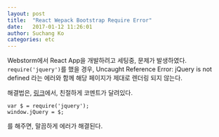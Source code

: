 ```yaml
---
layout: post
title:  "React Wepack Bootstrap Require Error"
date:   2017-01-12 11:26:01
author: Suchang Ko
categories: etc
---
```

Webstorm에서 React App을 개발하려고 세팅중, 문제가 발생하였다.
`require('jquery')`를 했을 경우, Uncaught Reference Error: jQuery is not defined
라는 에러와 함께 해당 페이지가 제대로 렌더링 되지 않는다.

해결법은, [링크](https://github.com/fronteed/icheck/issues/322)에서, 친절하게 코멘트가 달려있다.

    var $ = require('jquery');
    window.jQuery = $;
를 해주면, 말끔하게 에러가 해결된다.